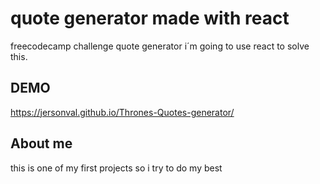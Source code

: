 # quote generator made with react 
freecodecamp challenge quote generator i´m going to use react to solve this.

## DEMO
https://jersonval.github.io/Thrones-Quotes-generator/

## About me 
this is one of my first projects so i try to do my best